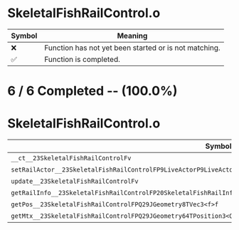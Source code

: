 # SkeletalFishRailControl.o
| Symbol | Meaning 
| ------------- | ------------- 
| :x: | Function has not yet been started or is not matching. 
| :white_check_mark: | Function is completed. 


# 6 / 6 Completed -- (100.0%)
# SkeletalFishRailControl.o
| Symbol | Decompiled? |
| ------------- | ------------- |
| `__ct__23SkeletalFishRailControlFv` | :white_check_mark: |
| `setRailActor__23SkeletalFishRailControlFP9LiveActorP9LiveActorb` | :white_check_mark: |
| `update__23SkeletalFishRailControlFv` | :white_check_mark: |
| `getRailInfo__23SkeletalFishRailControlFP20SkeletalFishRailInfof` | :white_check_mark: |
| `getPos__23SkeletalFishRailControlFPQ29JGeometry8TVec3<f>f` | :white_check_mark: |
| `getMtx__23SkeletalFishRailControlFPQ29JGeometry64TPosition3<Q29JGeometry38TMatrix34<Q29JGeometry13SMatrix34C<f>>>f` | :white_check_mark: |

